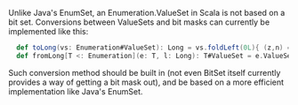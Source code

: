 Unlike Java's EnumSet, an Enumeration.ValueSet in Scala is not based on a bit set. Conversions between ValueSets and bit masks can currently be implemented like this:

```scala
  def toLong(vs: Enumeration#ValueSet): Long = vs.foldLeft(0L){ (z,n) => (2L << n.id) + z }
  def fromLong[T <: Enumeration](e: T, l: Long): T#ValueSet = e.ValueSet.empty ++ (new BitSet1(l)).map(i => e(i-1))
```

Such conversion method should be built in (not even BitSet itself currently provides a way of getting a bit mask out), and be based on a more efficient implementation like Java's EnumSet.
